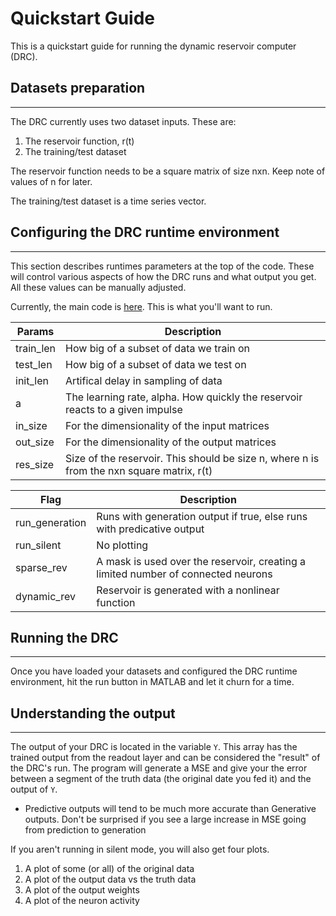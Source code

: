 # Quickstart Guide

This is a quickstart guide for running the dynamic reservoir computer (DRC). 

## Datasets preparation
---
The DRC currently uses two dataset inputs. These are:
1. The reservoir function, r(t)
2. The training/test dataset

The reservoir function needs to be a square matrix of size nxn. Keep note of values of n for later.

The training/test dataset is a time series vector.

## Configuring the DRC runtime environment
---
This section describes runtimes parameters at the top of the code. These will control various aspects of how the DRC runs and what output you get. All these values can be manually adjusted.

Currently, the main code is [here](../dynamic_esn.m). This is what you'll want to run.

| Params   | Description |
| ----------- | ----------- |
| train_len      | How big of a subset of data we train on       |
| test_len   | How big of a subset of data we test on        |
| init_len      | Artifical delay in sampling of data      |
| a  | The learning rate, alpha. How quickly the reservoir reacts to a given impulse        |
| in_size      | For the dimensionality of the input matrices       |
| out_size   | For the dimensionality of the output matrices        |
| res_size      | Size of the reservoir. This should be size n, where n is from the nxn square matrix, r(t)      |


| Flag     | Description |
| ----------- | ----------- |
| run_generation      | Runs with generation output if true, else runs with predicative output      |
| run_silent   | No plotting       |
| sparse_rev      | A mask is used over the reservoir, creating a limited number of connected neurons      |
| dynamic_rev   | Reservoir is generated with a nonlinear function       |

## Running the DRC
---
Once you have loaded your datasets and configured the DRC runtime environment, hit the run button in MATLAB and let it churn for a time.

## Understanding the output
---
The output of your DRC is located in the variable ``Y``. This array has the trained output from the readout layer and can be considered the "result" of the DRC's run. The program will generate a MSE and give your the error between a segment of the truth data (the original date you fed it) and the output of ``Y``.

* Predictive outputs will tend to be much more accurate than Generative outputs. Don't be surprised if you see a large increase in MSE going from prediction to generation

If you aren't running in silent mode, you will also get four plots.

1. A plot of some (or all) of the original data
2. A plot of the output data vs the truth data
3. A plot of the output weights
4. A plot of the neuron activity